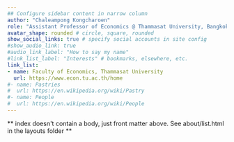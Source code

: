 ```yaml
---
## Configure sidebar content in narrow column
author: "Chaleampong Kongcharoen"
role: "Assistant Professor of Economics @ Thammasat University, Bangkok"
avatar_shape: rounded # circle, square, rounded
show_social_links: true # specify social accounts in site config
#show_audio_link: true
#audio_link_label: "How to say my name"
#link_list_label: "Interests" # bookmarks, elsewhere, etc.
link_list:
- name: Faculty of Economics, Thammasat University
  url: https://www.econ.tu.ac.th/home
#- name: Pastries
#  url: https://en.wikipedia.org/wiki/Pastry
#- name: People
#  url: https://en.wikipedia.org/wiki/People
---
```


** index doesn't contain a body, just front matter above.
See about/list.html in the layouts folder **
